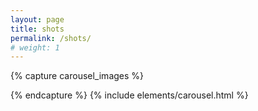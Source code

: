 ```yaml
---
layout: page
title: shots
permalink: /shots/
# weight: 1
---
```


{% capture carousel_images %}


{% endcapture %}
{% include elements/carousel.html %}